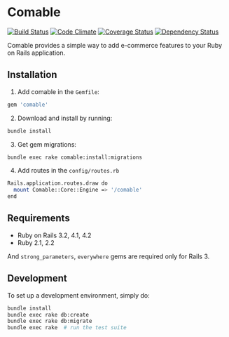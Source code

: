 # Comable

[![Build Status](https://secure.travis-ci.org/hyoshida/comable.png)](http://travis-ci.org/hyoshida/comable)
[![Code Climate](https://codeclimate.com/github/hyoshida/comable.png)](https://codeclimate.com/github/hyoshida/comable)
[![Coverage Status](https://coveralls.io/repos/hyoshida/comable/badge.png)](https://coveralls.io/r/hyoshida/comable)
[![Dependency Status](https://gemnasium.com/hyoshida/comable.svg)](https://gemnasium.com/hyoshida/comable)

Comable provides a simple way to add e-commerce features to your Ruby on Rails application.

## Installation

1. Add comable in the `Gemfile`:

  ```ruby
  gem 'comable'
  ```

2. Download and install by running:

  ```bash
  bundle install
  ```

3. Get gem migrations:

  ```bash
  bundle exec rake comable:install:migrations
  ```

4. Add routes in the `config/routes.rb`

  ```bash
  Rails.application.routes.draw do
    mount Comable::Core::Engine => '/comable'
  end
  ```

## Requirements

* Ruby on Rails 3.2, 4.1, 4.2
* Ruby 2.1, 2.2

And `strong_parameters`, `everywhere` gems are required only for Rails 3.

## Development

To set up a development environment, simply do:

```bash
bundle install
bundle exec rake db:create
bundle exec rake db:migrate
bundle exec rake  # run the test suite
```

